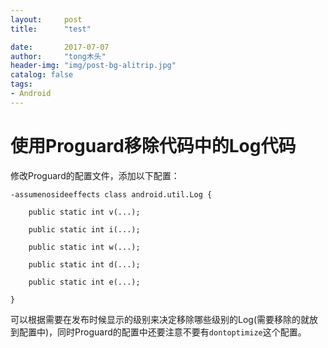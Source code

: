 ```yaml
---
layout:     post
title:      "test"

date:       2017-07-07
author:     "tong木头"
header-img: "img/post-bg-alitrip.jpg"
catalog: false
tags:
- Android
---
```


# 使用Proguard移除代码中的Log代码

修改Proguard的配置文件，添加以下配置：

	-assumenosideeffects class android.util.Log {
	
		public static int v(...);
		
		public static int i(...);
		
		public static int w(...);
		
		public static int d(...);
		
		public static int e(...);
	
	}
	
可以根据需要在发布时候显示的级别来决定移除哪些级别的Log(需要移除的就放到配置中)，同时Proguard的配置中还要注意不要有`dontoptimize`这个配置。